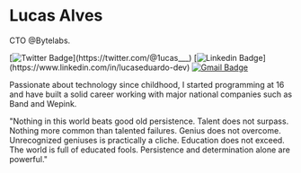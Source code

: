 # Lucas Alves

CTO @Bytelabs.

[![Twitter Badge](https://img.shields.io/badge/-@1ucas___-00875f?style=flat-square&labelColor=00875f&logo=twitter&logoColor=white&link=https://twitter.com/@1ucas___)](https://twitter.com/@1ucas___) 
[![Linkedin Badge](https://img.shields.io/badge/-Lucas%Alves-00875f?style=flat-square&logo=Linkedin&logoColor=white&link=[https://www.linkedin.com/in/lucaseduardo-dev](https://www.linkedin.com/in/lucaseduardo-dev)/)](https://www.linkedin.com/in/lucaseduardo-dev) 
[![Gmail Badge](https://img.shields.io/badge/-lucasarinisio@hotmail.com-00875f?style=flat-square&logo=Gmail&logoColor=white&link=mailto:lucasarinisio@hotmail.com)](mailto:lucasarinisio@hotmail.com)

Passionate about technology since childhood, I started programming at 16 and have built a solid career working with major national companies such as Band and Wepink.

"Nothing in this world beats good old persistence. Talent does not surpass. Nothing more common than talented failures. Genius does not overcome. Unrecognized geniuses is practically a cliche. Education does not exceed. The world is full of educated fools. Persistence and determination alone are powerful."
